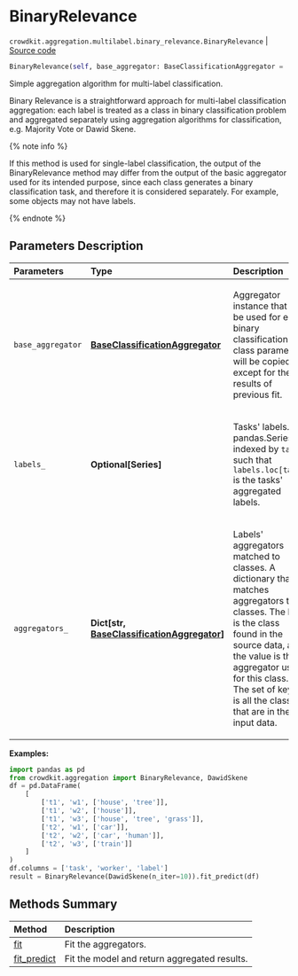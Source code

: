 # BinaryRelevance
`crowdkit.aggregation.multilabel.binary_relevance.BinaryRelevance` | [Source code](https://github.com/Toloka/crowd-kit/blob/v1.2.0/crowdkit/aggregation/multilabel/binary_relevance.py#L14)

```python
BinaryRelevance(self, base_aggregator: BaseClassificationAggregator = ...)
```

Simple aggregation algorithm for multi-label classification.


Binary Relevance is a straightforward approach for multi-label classification aggregation:
each label is treated as a class in binary classification problem and aggregated separately using
aggregation algorithms for classification, e.g. Majority Vote or Dawid Skene.

{% note info %}

If this method is used for single-label classification, the output of the BinaryRelevance method may differ
from the output of the basic aggregator used for its intended purpose, since each class generates a binary
classification task, and therefore it is considered separately. For example, some objects may not have labels.

{% endnote %}

## Parameters Description

| Parameters | Type | Description |
| :----------| :----| :-----------|
`base_aggregator`|**[BaseClassificationAggregator](crowdkit.aggregation.base.BaseClassificationAggregator.md)**|<p>Aggregator instance that will be used for each binary classification. All class parameters will be copied, except for the results of previous fit.</p>
`labels_`|**Optional\[Series\]**|<p>Tasks&#x27; labels. A pandas.Series indexed by `task` such that `labels.loc[task]` is the tasks&#x27; aggregated labels.</p>
`aggregators_`|**Dict\[str, [BaseClassificationAggregator](crowdkit.aggregation.base.BaseClassificationAggregator.md)\]**|<p>Labels&#x27; aggregators matched to classes. A dictionary that matches aggregators to classes. The key is the class found in the source data, and the value is the aggregator used for this class. The set of keys is all the classes that are in the input data.</p>

**Examples:**


```python
import pandas as pd
from crowdkit.aggregation import BinaryRelevance, DawidSkene
df = pd.DataFrame(
    [
        ['t1', 'w1', ['house', 'tree']],
        ['t1', 'w2', ['house']],
        ['t1', 'w3', ['house', 'tree', 'grass']],
        ['t2', 'w1', ['car']],
        ['t2', 'w2', ['car', 'human']],
        ['t2', 'w3', ['train']]
    ]
)
df.columns = ['task', 'worker', 'label']
result = BinaryRelevance(DawidSkene(n_iter=10)).fit_predict(df)
```
## Methods Summary

| Method | Description |
| :------| :-----------|
[fit](crowdkit.aggregation.multilabel.binary_relevance.BinaryRelevance.fit.md)| Fit the aggregators.
[fit_predict](crowdkit.aggregation.multilabel.binary_relevance.BinaryRelevance.fit_predict.md)| Fit the model and return aggregated results.
